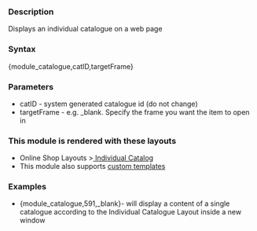 <div class="description">
<h3 class="skiptoc">Description</h3>
<p>Displays an individual catalogue on a web page</p>
</div>
<div id="syntax">
<h3>Syntax</h3>
<p>{<span>module_catalogue,catID,targetFrame</span>}</p>
</div>
<div id="parameters">
<h3>Parameters</h3>
<ul>
    <li>catID - system generated catalogue id (do not change)</li>
    <li>targetFrame - e.g. _blank. Specify the frame you want the item to open in</li>
</ul>
</div>
<div id="layouts">
<h3>This module is rendered with these layouts</h3>
<ul>
    <li>Online Shop Layouts &gt;<a href="http://knowledgebase6.businesscatalyst.com/kb/modules-and-tags-reference/layouts/e-commerce/individual-catalog-layout"> Individual Catalog</a></li>
    <li>This module also supports <a href="http://knowledgebase6.businesscatalyst.com/kb/modules-and-tags-reference/layouts/custom-templates">custom templates</a></li>
</ul>
</div>
<div id="Examples">
<h3>Examples</h3>
<ul>
    <li>{<span>module_catalogue,591,_blank</span>}- will display a content of a single catalogue according to the Individual Catalogue Layout inside a new window</li>
</ul>
</div>
